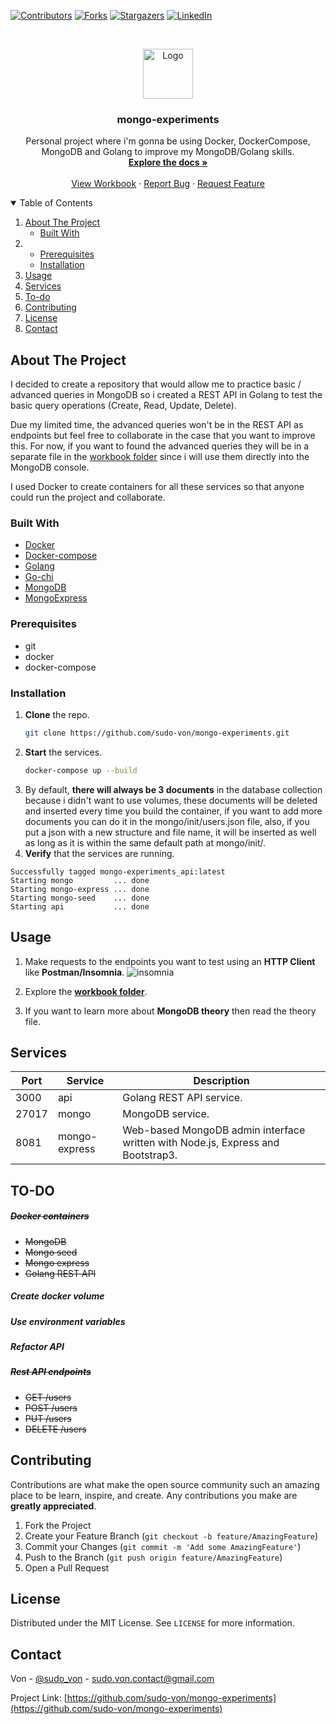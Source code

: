 [![Contributors][contributors-shield]][contributors-url]
[![Forks][forks-shield]][forks-url]
[![Stargazers][stars-shield]][stars-url]
[![LinkedIn][linkedin-shield]][linkedin-url]

<br />
<p align="center">
  <a>
    <img src="https://static.wikia.nocookie.net/shingeki-no-kyojin/images/6/64/Eren_Jaeger_854_%28Anime%29.png/revision/latest/scale-to-width-down/340?cb=20210305233525&path-prefix=es" alt="Logo" width="80" height="80">
  </a>

  <h3 align="center">mongo-experiments</h3>

  <p align="center">
    Personal project where i'm gonna be using Docker, DockerCompose, MongoDB and Golang to improve my MongoDB/Golang skills. 
    <br />
    <a href="https://github.com/sudo-von/mongo-experiments"><strong>Explore the docs »</strong></a>
    <br />
    <br />
    <a href="https://github.com/sudo-von/mongo-experiments/tree/master/workbook/solutions">View Workbook</a>
    ·
    <a href="https://github.com/sudo-von/mongo-experiments/issues">Report Bug</a>
    ·
    <a href="https://github.com/sudo-von/mongo-experiments/issues">Request Feature</a>
  </p>
</p>


<details open="open">
  <summary>Table of Contents</summary>
  <ol>
    <li>
      <a href="#about-the-project">About The Project</a>
      <ul>
        <li><a href="#built-with">Built With</a></li>
      </ul>
    </li>
    <li>
      <ul>
        <li><a href="#prerequisites">Prerequisites</a></li>
        <li><a href="#installation">Installation</a></li>
      </ul>
    </li>
    <li><a href="#usage">Usage</a></li>
    <li><a href="#services">Services</a></li>
    <li><a href="#todo">To-do</a></li>
    <li><a href="#contributing">Contributing</a></li>
    <li><a href="#license">License</a></li>
    <li><a href="#contact">Contact</a></li>
  </ol>
</details>



<!-- ABOUT THE PROJECT -->
## About The Project

I decided to create a repository that would allow me to practice basic / advanced queries in MongoDB so i created a REST API in Golang to test the basic  query operations (Create, Read, Update, Delete).

Due my limited time, the advanced queries won't be in the REST API as endpoints but feel free to collaborate in the case that you want to improve this. For now, if you want to found the advanced queries they will be in a separate file in the <a href="https://github.com/sudo-von/mongo-experiments/tree/master/workbook" target="_blank">workbook folder</a> since i will use them directly into the MongoDB console. 

I used Docker to create containers for all these services so that anyone could run the project and collaborate.

### Built With

* [Docker](https://www.docker.com/)
* [Docker-compose](https://docs.docker.com/compose/)
* [Golang](https://golang.org/)
* [Go-chi](https://github.com/go-chi/chi)
* [MongoDB](https://www.mongodb.com/)
* [MongoExpress](https://github.com/mongo-express/mongo-express)

### Prerequisites

* git
* docker
* docker-compose

### Installation

1. <b>Clone</b> the repo.
   ```sh
   git clone https://github.com/sudo-von/mongo-experiments.git
   ```
2. <b>Start</b> the services.
   ```sh
   docker-compose up --build
   ```
3. By default, <b>there will always be 3 documents</b> in the database collection because i didn't want to use volumes, these documents will be deleted and inserted every time you build the container, if you want to add more documents you can do it in the mongo/init/users.json file, also, if you put a json with a new structure and file name, it will be inserted as well as long as it is within the same default path at mongo/init/.
4. <b>Verify</b> that the services are running.
  ```
  Successfully tagged mongo-experiments_api:latest
  Starting mongo         ... done
  Starting mongo-express ... done
  Starting mongo-seed    ... done
  Starting api           ... done
  ```

<!-- USAGE EXAMPLES -->
## Usage

1. Make requests to the endpoints you want to test using an <b>HTTP Client</b> like <b>Postman/Insomnia</b>.
![insomnia](img/insomnia.jpg)

2. Explore the <b><a href="https://github.com/sudo-von/mongo-experiments/tree/master/workbook" target="_blank">workbook folder</a></b>.
3. If you want to learn more about <b>MongoDB theory</b> then read the theory file.

## Services

| Port | Service | Description |
| ------ | ------ | ------ |
| 3000 | api | Golang REST API service.|
| 27017 | mongo | MongoDB service. |
| 8081 | mongo-express | Web-based MongoDB admin interface written with Node.js, Express and Bootstrap3.|

## TO-DO

##### <del>Docker containers</del>

<ul>
    <li><del>MongoDB</del></li>
    <li><del>Mongo seed</del></li>
    <li><del>Mongo express</del></li>
    <li><del>Golang REST API</del></li>
</ul>

##### Create docker volume

##### Use environment variables

##### Refactor API

##### <del>Rest API endpoints</del>

<ul>
    <li><del>GET /users</del></li>
    <li><del>POST /users</del></li>
    <li><del>PUT /users</del></li>
    <li><del>DELETE /users</del></li>
</ul>

<!-- CONTRIBUTING -->
## Contributing

Contributions are what make the open source community such an amazing place to be learn, inspire, and create. Any contributions you make are **greatly appreciated**.

1. Fork the Project
2. Create your Feature Branch (`git checkout -b feature/AmazingFeature`)
3. Commit your Changes (`git commit -m 'Add some AmazingFeature'`)
4. Push to the Branch (`git push origin feature/AmazingFeature`)
5. Open a Pull Request

<!-- LICENSE -->
## License

Distributed under the MIT License. See `LICENSE` for more information.

<!-- CONTACT -->
## Contact

Von - [@sudo_von](https://twitter.com/sudo_von) - sudo.von.contact@gmail.com

Project Link: [https://github.com/sudo-von/mongo-experiments](https://github.com/sudo-von/mongo-experiments)


<!-- MARKDOWN LINKS & IMAGES -->
<!-- https://www.markdownguide.org/basic-syntax/#reference-style-links -->
[contributors-shield]: https://img.shields.io/github/contributors/sudo-von/mongo-experiments.svg?style=for-the-badge
[contributors-url]: https://github.com/sudo-von/mongo-experiments/graphs/contributors
[forks-shield]: https://img.shields.io/github/forks/sudo-von/mongo-experiments.svg?style=for-the-badge
[forks-url]: https://github.com/sudo-von/mongo-experiments/network/members
[stars-shield]: https://img.shields.io/github/stars/sudo-von/mongo-experiments.svg?style=for-the-badge
[stars-url]: https://github.com/sudo-von/mongo-experiments/stargazers
[issues-shield]: https://img.shields.io/github/issues/sudo-von/mongo-experiments.svg?style=for-the-badge
[issues-url]: https://github.com/sudo-von/mongo-experiments/issues
[license-shield]: https://img.shields.io/github/license/sudo-von/mongo-experiments.svg?style=for-the-badge
[license-url]: https://github.com/sudo-von/mongo-experiments/blob/master/LICENSE.txt
[linkedin-shield]: https://img.shields.io/badge/-LinkedIn-black.svg?style=for-the-badge&logo=linkedin&colorB=555
[linkedin-url]: https://www.linkedin.com/in/jes%C3%BAs-%C3%A1ngel-rodr%C3%ADguez-mart%C3%ADnez-84991a1b4/
